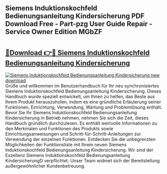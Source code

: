 ## Siemens Induktionskochfeld Bedienungsanleitung Kindersicherung PDF Download Free - Part-pzg User Guide Repair - Service Owner Edition MGbZF

# <h2><a href="http://df5h1if.blite.top/?on=Siemens+Induktionskochfeld+Bedienungsanleitung+Kindersicherung">🔗Download 👉🔴 Siemens Induktionskochfeld Bedienungsanleitung Kindersicherung</a></h2>

[![Siemens Induktionskochfeld Bedienungsanleitung Kindersicherung new download](https://i.imgur.com/lujVjoI.png)](http://df5h1if.blite.top/?on=Siemens+Induktionskochfeld+Bedienungsanleitung+Kindersicherung)
Grüße und willkommen im Benutzerhandbuch für Ihr neu synchronisiertes Siemens Induktionskochfeld Bedienungsanleitung Kindersicherung. Dieses Handbuch wurde speziell entwickelt, um Ihnen zu helfen, das Beste aus Ihrem Produkt herauszuholen, indem es eine gründliche Erläuterung seiner Funktionen, Einrichtung, Verwendung, Wartung und Problemlösung enthält. Bevor Sie Ihr Siemens Induktionskochfeld Bedienungsanleitung Kindersicherung in Betrieb nehmen, nehmen Sie sich die Zeit, dieses Handbuch gründlich durchzulesen. Es enthält wertvolle Informationen zu den Merkmalen und Funktionen des Produkts sowie Einrichtungsanweisungen und Schritt-für-Schritt-Anleitungen zur Verwendung der einzelnen Funktionen. Entdecken Sie die unbegrenzten Möglichkeiten der Funktionsliste mit Ihrem neuen Siemens Induktionskochfeld Bedienungsanleitung Kindersicherung. Wir sind der Exzellenz Siemens Induktionskochfeld Bedienungsanleitung KindersicherungD verpflichtet. Unser Team widmet sich der Bereitstellung außergewöhnlicher Kundenbetreuung.
